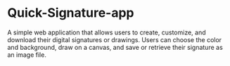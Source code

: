 # Quick-Signature-app
A simple web application that allows users to create, customize, and download their digital signatures or drawings. Users can choose the color and background, draw on a canvas, and save or retrieve their signature as an image file.
